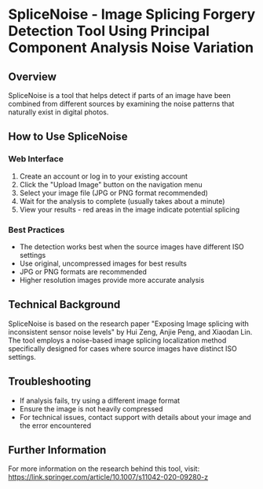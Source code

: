# SpliceNoise - Image Splicing Forgery Detection Tool Using Principal Component Analysis Noise Variation

## Overview
SpliceNoise is a tool that helps detect if parts of an image have been combined from different sources by examining the noise patterns that naturally exist in digital photos.

## How to Use SpliceNoise

### Web Interface
1. Create an account or log in to your existing account
2. Click the "Upload Image" button on the navigation menu
3. Select your image file (JPG or PNG format recommended)
4. Wait for the analysis to complete (usually takes about a minute)
5. View your results - red areas in the image indicate potential splicing

### Best Practices
- The detection works best when the source images have different ISO settings
- Use original, uncompressed images for best results
- JPG or PNG formats are recommended
- Higher resolution images provide more accurate analysis

## Technical Background
SpliceNoise is based on the research paper "Exposing Image splicing with inconsistent sensor noise levels" by Hui Zeng, Anjie Peng, and Xiaodan Lin. The tool employs a noise-based image splicing localization method specifically designed for cases where source images have distinct ISO settings.

## Troubleshooting
- If analysis fails, try using a different image format
- Ensure the image is not heavily compressed
- For technical issues, contact support with details about your image and the error encountered

## Further Information
For more information on the research behind this tool, visit:
https://link.springer.com/article/10.1007/s11042-020-09280-z
